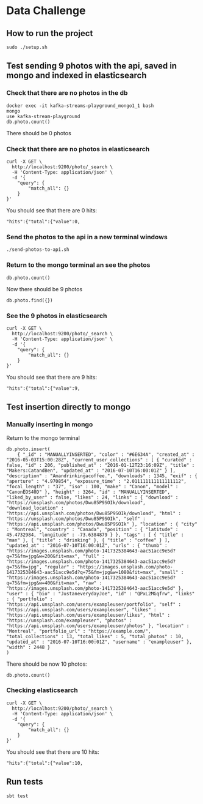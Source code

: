 # Data Challenge

## How to run the project

```
sudo ./setup.sh 
```

## Test sending 9 photos with the api, saved in mongo and indexed in elasticsearch

### Check that there are no photos in the db

```
docker exec -it kafka-streams-playground_mongo1_1 bash
mongo
use kafka-stream-playground
db.photo.count() 
```

There should be 0 photos

### Check that there are no photos in elasticsearch

```
curl -X GET \
  http://localhost:9200/photo/_search \
  -H 'Content-Type: application/json' \
  -d '{
    "query": {
        "match_all": {}
    }
}'
```

You should see that there are 0 hits:

```
"hits":{"total":{"value":0,
```

### Send the photos to the api in a new terminal windows

```
./send-photos-to-api.sh
```

### Return to the mongo terminal an see the photos

```
db.photo.count() 
```

Now there should be 9 photos

```
db.photo.find({})
```

### See the 9 photos in elasticsearch

```
curl -X GET \
  http://localhost:9200/photo/_search \
  -H 'Content-Type: application/json' \
  -d '{
    "query": {
        "match_all": {}
    }
}'
```

You should see that there are 9 hits:

```
"hits":{"total":{"value":9,
```

## Test insertion directly to mongo

### Manually inserting in mongo

Return to the mongo terminal

```
db.photo.insert(
    { "_id" : "MANUALLYINSERTED", "color" : "#6E634A", "created_at" : "2016-05-03T15:00:28Z", "current_user_collections" : [ { "curated" : false, "id" : 206, "published_at" : "2016-01-12T23:16:09Z", "title" : "Makers:CatandBen", "updated_at" : "2016-07-10T16:00:01Z" } ], "description" : "Amandrinkingacoffee.", "downloads" : 1345, "exif" : { "aperture" : "4.970854", "exposure_time" : "2.011111111111111112", "focal_length" : "37", "iso" : 100, "make" : "Canon", "model" : "CanonEOS40D" }, "height" : 3264, "id" : "MANUALLYINSERTED", "liked_by_user" : false, "likes" : 24, "links" : { "download" : "https://unsplash.com/photos/Dwu85P9SOIk/download", "download_location" : "https://api.unsplash.com/photos/Dwu85P9SOIk/download", "html" : "https://unsplash.com/photos/Dwu85P9SOIk", "self" : "https://api.unsplash.com/photos/Dwu85P9SOIk" }, "location" : { "city" : "Montreal", "country" : "Canada", "position" : { "latitude" : 45.4732984, "longitude" : -73.6384879 } }, "tags" : [ { "title" : "man" }, { "title" : "drinking" }, { "title" : "coffee" } ], "updated_at" : "2016-07-10T16:00:01Z", "urls" : { "thumb" : "https://images.unsplash.com/photo-1417325384643-aac51acc9e5d?q=75&fm=jpg&w=200&fit=max", "full" : "https://images.unsplash.com/photo-1417325384643-aac51acc9e5d?q=75&fm=jpg", "regular" : "https://images.unsplash.com/photo-1417325384643-aac51acc9e5d?q=75&fm=jpg&w=1080&fit=max", "small" : "https://images.unsplash.com/photo-1417325384643-aac51acc9e5d?q=75&fm=jpg&w=400&fit=max", "raw" : "https://images.unsplash.com/photo-1417325384643-aac51acc9e5d" }, "user" : { "bio" : "JustaneverydayJoe", "id" : "QPxL2MGqfrw", "links" : { "portfolio" : "https://api.unsplash.com/users/exampleuser/portfolio", "self" : "https://api.unsplash.com/users/exampleuser", "likes" : "https://api.unsplash.com/users/exampleuser/likes", "html" : "https://unsplash.com/exampleuser", "photos" : "https://api.unsplash.com/users/exampleuser/photos" }, "location" : "Montreal", "portfolio_url" : "https://example.com/", "total_collections" : 13, "total_likes" : 5, "total_photos" : 10, "updated_at" : "2016-07-10T16:00:01Z", "username" : "exampleuser" }, "width" : 2448 }
)
```

There should be now 10 photos:

```
db.photo.count()
```

### Checking elasticsearch

```
curl -X GET \
  http://localhost:9200/photo/_search \
  -H 'Content-Type: application/json' \
  -d '{
    "query": {
        "match_all": {}
    }
}'
```

You should see that there are 10 hits:

```
"hits":{"total":{"value":10,
```

## Run tests

```
sbt test
```